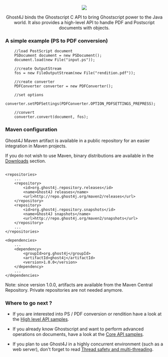 <p align="center">
<img src="images/home-logo.png"/>
</p>

<p align="center">
Ghost4J binds the Ghostscript C API to bring Ghostscript power to the Java world.
It also provides a high-level API to handle PDF and Postscript documents with objects.
</p>

### A simple example (PS to PDF conversion)

		//load PostScript document
        PSDocument document = new PSDocument();
        document.load(new File("input.ps"));

        //create OutputStream
        fos = new FileOutputStream(new File("rendition.pdf"));

        //create converter
        PDFConverter converter = new PDFConverter();

        //set options
        converter.setPDFSettings(PDFConverter.OPTION_PDFSETTINGS_PREPRESS);

        //convert
        converter.convert(document, fos);

### Maven configuration

Ghost4J Maven artifact is available in a public repository for an easier integration in Maven projects.

If you do not wish to use Maven, binary distributions are available in the [Downloads](download.html) section.

<pre><code>
&lt;repositories&gt;
	...
	&lt;repository&gt;
		&lt;id&gt;org.ghost4j.repository.releases&lt;/id&gt;
		&lt;name&gt;Ghost4J releases&lt;/name&gt;
		&lt;url&gt;http://repo.ghost4j.org/maven2/releases&lt;/url&gt;
	&lt;/repository&gt;
	&lt;repository&gt;
		&lt;id&gt;org.ghost4j.repository.snapshots&lt;/id&gt;
		&lt;name&gt;Ghost4J snapshots&lt;/name&gt;
		&lt;url&gt;http://repo.ghost4j.org/maven2/snapshots&lt;/url&gt;
	&lt;/repository&gt;
	...
&lt;/repositories&gt;

&lt;dependencies&gt;
	...
	&lt;dependency&gt;
		&lt;groupId&gt;org.ghost4j&lt;/groupId&gt;
		&lt;artifactId&gt;ghost4j&lt;/artifactId&gt;
		&lt;version&gt;1.0.0&lt;/version&gt;
	&lt;/dependency&gt;
	...
&lt;/dependencies&gt;
</code></pre>

Note: since version 1.0.0, artifacts are available from the Maven Central Repository. Private repositories are not needed anymore.

### Where to go next ?

* If you are interested into PS / PDF conversion or rendition have a look at the [High level API samples](highlevelapisamples.html).

* If you already know Ghostscript and want to perform advanced operations on documents, have a look at the [Core API samples](coreapisamples.html).

* If you plan to use Ghost4J in a highly concurrent environment (such as a web server), don't forget to read [Thread safety and multi-threading](threadsafetyandmultithreading.html).
